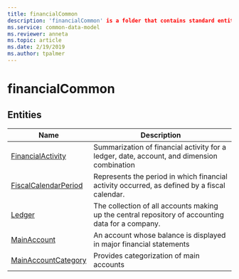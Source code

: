 ```yaml
---
title: financialCommon
description: 'financialCommon' is a folder that contains standard entities related to the Common Data Model.
ms.service: common-data-model
ms.reviewer: anneta
ms.topic: article
ms.date: 2/19/2019
ms.author: tpalmer
---
```


# financialCommon


## Entities

|Name|Description|
|---|---|
|[FinancialActivity](FinancialActivity.md)|Summarization of financial activity for a ledger, date, account, and dimension combination  |
|[FiscalCalendarPeriod](FiscalCalendarPeriod.md)|Represents the period in which financial activity occurred, as defined by a fiscal calendar.  |
|[Ledger](Ledger.md)|The collection of all accounts making up the central repository of accounting data for a company.  |
|[MainAccount](MainAccount.md)|An account whose balance is displayed in major financial statements  |
|[MainAccountCategory](MainAccountCategory.md)|Provides categorization of main accounts  |

